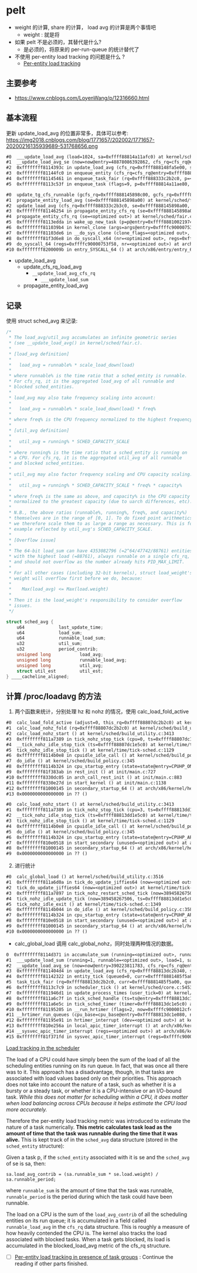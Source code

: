 # pelt

- weight 的计算, share 的计算， load avg 的计算是两个事情吧
  - weight : 就是将
- 如果 pelt 不是必须的，其替代是什么?
  - 是必须的，将原来的 per-run-queue 的统计替代了
- 不使用 per-entity load tracking 的问题是什么 ?
  - [Per-entity load tracking](https://lwn.net/Articles/531853/)

## 主要参考

- https://www.cnblogs.com/LoyenWang/p/12316660.html

## 基本流程

更新  update_load_avg 的位置非常多，具体可以参考: https://img2018.cnblogs.com/blog/1771657/202002/1771657-20200216135939689-531768656.png
```txt
#0  ___update_load_avg (load=1024, sa=0xffff88814a11afc0) at kernel/sched/pelt.h:44
#1  __update_load_avg_se (now=now@entry=48878086392862, cfs_rq=cfs_rq@entry=0xffff888148fa5e00, se=se@entry=0xffff88814a11af00) at kernel/sched/build_policy.c:4239
#2  0xffffffff8114393c in update_load_avg (cfs_rq=0xffff888148fa5e00, se=0xffff88814a11af00, flags=5) at kernel/sched/fair.c:4018
#3  0xffffffff81144fc0 in enqueue_entity (cfs_rq=cfs_rq@entry=0xffff888148fa5e00, se=se@entry=0xffff88814a11af00, flags=9) at kernel/sched/fair.c:4442
#4  0xffffffff81145461 in enqueue_task_fair (rq=0xffff888333c2b2c0, p=<optimized out>, flags=<optimized out>) at kernel/sched/fair.c:5757
#5  0xffffffff8113c53f in enqueue_task (flags=9, p=0xffff88814a11ae80, rq=0xffff888333c2b2c0) at kernel/sched/core.c:2066
```

```txt
#0  update_tg_cfs_runnable (gcfs_rq=0xffff888145898c00, gcfs_rq=0xffff888145898c00, se=0xffff888145898a00, cfs_rq=0xffff888333c2b3c0) at kernel/sched/fair.c:3584
#1  propagate_entity_load_avg (se=0xffff888145898a00) at kernel/sched/fair.c:3700
#2  update_load_avg (cfs_rq=0xffff888333c2b3c0, se=0xffff888145898a00, flags=1) at kernel/sched/fair.c:4021
#3  0xffffffff81146254 in propagate_entity_cfs_rq (se=0xffff888145898a00, se=0xffff888145898a00) at kernel/sched/fair.c:11538
#4  propagate_entity_cfs_rq (se=<optimized out>) at kernel/sched/fair.c:11522
#5  0xffffffff8113edda in wake_up_new_task (p=p@entry=0xffff888100219740) at kernel/sched/core.c:4678
#6  0xffffffff811039b4 in kernel_clone (args=args@entry=0xffffc90000753eb0) at kernel/fork.c:2695
#7  0xffffffff81103de6 in __do_sys_clone (clone_flags=<optimized out>, newsp=<optimized out>, parent_tidptr=<optimized out>, child_tidptr=<optimized out>, tls=<optimized out>) at kernel/fork.c:2805
#8  0xffffffff81f3d6e8 in do_syscall_x64 (nr=<optimized out>, regs=0xffffc90000753f58) at arch/x86/entry/common.c:50
#9  do_syscall_64 (regs=0xffffc90000753f58, nr=<optimized out>) at arch/x86/entry/common.c:80
#10 0xffffffff8200009b in entry_SYSCALL_64 () at arch/x86/entry/entry_64.S:120
```

- update_load_avg
  - update_cfs_rq_load_avg
    - `__update_load_avg_cfs_rq`
      - `___update_load_sum`
  - propagate_entity_load_avg


## 记录

使用 struct sched_avg 来记录:
```c
/*
 * The load_avg/util_avg accumulates an infinite geometric series
 * (see __update_load_avg() in kernel/sched/fair.c).
 *
 * [load_avg definition]
 *
 *   load_avg = runnable% * scale_load_down(load)
 *
 * where runnable% is the time ratio that a sched_entity is runnable.
 * For cfs_rq, it is the aggregated load_avg of all runnable and
 * blocked sched_entities.
 *
 * load_avg may also take frequency scaling into account:
 *
 *   load_avg = runnable% * scale_load_down(load) * freq%
 *
 * where freq% is the CPU frequency normalized to the highest frequency.
 *
 * [util_avg definition]
 *
 *   util_avg = running% * SCHED_CAPACITY_SCALE
 *
 * where running% is the time ratio that a sched_entity is running on
 * a CPU. For cfs_rq, it is the aggregated util_avg of all runnable
 * and blocked sched_entities.
 *
 * util_avg may also factor frequency scaling and CPU capacity scaling:
 *
 *   util_avg = running% * SCHED_CAPACITY_SCALE * freq% * capacity%
 *
 * where freq% is the same as above, and capacity% is the CPU capacity
 * normalized to the greatest capacity (due to uarch differences, etc).
 *
 * N.B., the above ratios (runnable%, running%, freq%, and capacity%)
 * themselves are in the range of [0, 1]. To do fixed point arithmetics,
 * we therefore scale them to as large a range as necessary. This is for
 * example reflected by util_avg's SCHED_CAPACITY_SCALE.
 *
 * [Overflow issue]
 *
 * The 64-bit load_sum can have 4353082796 (=2^64/47742/88761) entities
 * with the highest load (=88761), always runnable on a single cfs_rq,
 * and should not overflow as the number already hits PID_MAX_LIMIT.
 *
 * For all other cases (including 32-bit kernels), struct load_weight's
 * weight will overflow first before we do, because:
 *
 *    Max(load_avg) <= Max(load.weight)
 *
 * Then it is the load_weight's responsibility to consider overflow
 * issues.
 */

struct sched_avg {
	u64				last_update_time;
	u64				load_sum;
	u64				runnable_load_sum;
	u32				util_sum;
	u32				period_contrib;
	unsigned long			load_avg;
	unsigned long			runnable_load_avg;
	unsigned long			util_avg;
	struct util_est			util_est;
} ____cacheline_aligned;
```

## 计算 /proc/loadavg 的方法

1. 两个函数来统计，分别处理 hz 和 nohz 的情况，使用 calc_load_fold_active
```txt
#0  calc_load_fold_active (adjust=0, this_rq=0xffff88807dc2b2c0) at kernel/sched/build_utility.c:3245
#1  calc_load_nohz_fold (rq=0xffff88807dc2b2c0) at kernel/sched/build_utility.c:3399
#2  calc_load_nohz_start () at kernel/sched/build_utility.c:3413
#3  0xffffffff811a7389 in tick_nohz_stop_tick (cpu=0, ts=0xffff88807dc1e5c0) at kernel/time/tick-sched.c:913
#4  __tick_nohz_idle_stop_tick (ts=0xffff88807dc1e5c0) at kernel/time/tick-sched.c:1108
#5  tick_nohz_idle_stop_tick () at kernel/time/tick-sched.c:1129
#6  0xffffffff8114b0e8 in cpuidle_idle_call () at kernel/sched/build_policy.c:231
#7  do_idle () at kernel/sched/build_policy.c:345
#8  0xffffffff8114b324 in cpu_startup_entry (state=state@entry=CPUHP_ONLINE) at kernel/sched/build_policy.c:442
#9  0xffffffff81f383ab in rest_init () at init/main.c:727
#10 0xffffffff8330dc05 in arch_call_rest_init () at init/main.c:883
#11 0xffffffff8330e27d in start_kernel () at init/main.c:1138
#12 0xffffffff81000145 in secondary_startup_64 () at arch/x86/kernel/head_64.S:358
#13 0x0000000000000000 in ?? ()
```

```txt
#0  calc_load_nohz_start () at kernel/sched/build_utility.c:3413
#1  0xffffffff811a7389 in tick_nohz_stop_tick (cpu=3, ts=0xffff88813dd1e5c0) at kernel/time/tick-sched.c:913
#2  __tick_nohz_idle_stop_tick (ts=0xffff88813dd1e5c0) at kernel/time/tick-sched.c:1108
#3  tick_nohz_idle_stop_tick () at kernel/time/tick-sched.c:1129
#4  0xffffffff8114b0e8 in cpuidle_idle_call () at kernel/sched/build_policy.c:231
#5  do_idle () at kernel/sched/build_policy.c:345
#6  0xffffffff8114b324 in cpu_startup_entry (state=state@entry=CPUHP_AP_ONLINE_IDLE) at kernel/sched/build_policy.c:442
#7  0xffffffff810e0518 in start_secondary (unused=<optimized out>) at arch/x86/kernel/smpboot.c:262
#8  0xffffffff81000145 in secondary_startup_64 () at arch/x86/kernel/head_64.S:358
#9  0x0000000000000000 in ?? ()
```

2. 进行统计
```txt
#0  calc_global_load () at kernel/sched/build_utility.c:3516
#1  0xffffffff811a6d0a in tick_do_update_jiffies64 (now=<optimized out>) at kernel/time/tick-sched.c:148
#2  tick_do_update_jiffies64 (now=<optimized out>) at kernel/time/tick-sched.c:57
#3  0xffffffff811a7897 in tick_nohz_restart_sched_tick (now=389458267506, ts=0xffff88813dd1e5c0) at kernel/time/tick-sched.c:962
#4  tick_nohz_idle_update_tick (now=389458267506, ts=0xffff88813dd1e5c0) at kernel/time/tick-sched.c:1315
#5  tick_nohz_idle_exit () at kernel/time/tick-sched.c:1349
#6  0xffffffff8114b044 in do_idle () at kernel/sched/build_policy.c:358
#7  0xffffffff8114b324 in cpu_startup_entry (state=state@entry=CPUHP_AP_ONLINE_IDLE) at kernel/sched/build_policy.c:442
#8  0xffffffff810e0518 in start_secondary (unused=<optimized out>) at arch/x86/kernel/smpboot.c:262
#9  0xffffffff81000145 in secondary_startup_64 () at arch/x86/kernel/head_64.S:358
#10 0x0000000000000000 in ?? ()
```

- calc_global_load 调用 calc_global_nohz，同时处理两种情况的数据。


```txt
0  0xffffffff8114d371 in accumulate_sum (running=<optimized out>, runnable=<optimized out>, load=<optimized out>, sa=<optimized out>, delta=<optimized out>) at kernel/sched/build_policy.c:4029
#1  ___update_load_sum (running=1, runnable=<optimized out>, load=1, sa=0xffff8881485f5b40, now=390223811783) at kernel/sched/build_policy.c:4150
#2  __update_load_avg_se (now=now@entry=390223811783, cfs_rq=cfs_rq@entry=0xffff88813dc2b340, se=se@entry=0xffff8881485f5a80) at kernel/sched/build_policy.c:4232
#3  0xffffffff811404d4 in update_load_avg (cfs_rq=0xffff88813dc2b340, se=0xffff8881485f5a80, flags=1) at kernel/sched/fair.c:4018
#4  0xffffffff81142322 in entity_tick (queued=0, curr=0xffff8881485f5a80, cfs_rq=0xffff88813dc2b340) at kernel/sched/fair.c:4740
#5  task_tick_fair (rq=0xffff88813dc2b2c0, curr=0xffff8881485f5a00, queued=0) at kernel/sched/fair.c:11416
#6  0xffffffff8113c7c9 in scheduler_tick () at kernel/sched/core.c:5453
#7  0xffffffff811946d1 in update_process_times (user_tick=0) at kernel/time/timer.c:1844
#8  0xffffffff811a6c7f in tick_sched_handle (ts=ts@entry=0xffff88813dc1e5c0, regs=regs@entry=0xffffc900014e3b28) at kernel/time/tick-sched.c:243
#9  0xffffffff811a6e5c in tick_sched_timer (timer=0xffff88813dc1e5c0) at kernel/time/tick-sched.c:1480
#10 0xffffffff81195205 in __run_hrtimer (flags=2, now=0xffffc9000012cf48, timer=0xffff88813dc1e5c0, base=0xffff88813dc1e0c0, cpu_base=0xffff88813dc1e080) at kernel/time/hrtimer.c:1685
#11 __hrtimer_run_queues (cpu_base=cpu_base@entry=0xffff88813dc1e080, now=389462153629, flags=flags@entry=2, active_mask=active_mask@entry=15) at kernel/time/hrtimer.c:1749
#12 0xffffffff81195e91 in hrtimer_interrupt (dev=<optimized out>) at kernel/time/hrtimer.c:1811
#13 0xffffffff810e256a in local_apic_timer_interrupt () at arch/x86/kernel/apic/apic.c:1095
#14 __sysvec_apic_timer_interrupt (regs=<optimized out>) at arch/x86/kernel/apic/apic.c:1112
#15 0xffffffff81f371fd in sysvec_apic_timer_interrupt (regs=0xffffc900014e3b28) at arch/x86/kernel/apic/apic.c:1106
```


[Load tracking in the scheduler](https://lwn.net/Articles/639543/)

The load of a CPU could have simply been the sum of the load of all the scheduling entities running on its run queue.
In fact, that was once all there was to it.
This approach has a disadvantage, though, in that tasks are associated with load values based only on their priorities.
This approach does not take into account the nature of a task, such as whether it is a bursty or a steady task, or whether it is a CPU-intensive or an I/O-bound task.
*While this does not matter for scheduling within a CPU, it does matter when load balancing across CPUs because it helps estimate the CPU load more accurately.*


Therefore the per-entity load tracking metric was introduced to estimate the nature of a task numerically.
**This metric calculates task load as the amount of time that the task was runnable during the time that it was alive.**
This is kept track of in the `sched_avg` data structure (stored in the `sched_entity` structure):

Given a task p, if the `sched_entity` associated with it is se and the `sched_avg` of se is sa, then:
```plain
sa.load_avg_contrib = (sa.runnable_sum * se.load.weight) / sa.runnable_period;
```
where `runnable_sum` is the amount of time that the task was runnable, `runnable_period` is the period during which the task could have been runnable.

The load on a CPU is the sum of the `load_avg_contrib` of all the scheduling entities on its run queue;
it is accumulated in a field called `runnable_load_avg` in the `cfs_rq` data structure.
This is roughly a measure of how heavily contended the CPU is. The kernel also tracks the load associated with blocked tasks. When a task gets blocked, its load is accumulated in the blocked_load_avg metric of the cfs_rq structure.

- [ ] [Per-entity load tracking in presence of task groups](https://lwn.net/Articles/639543/) : Continue the reading if other parts finished.
